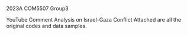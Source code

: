 2023A COM5507 Group3

YouTube Comment Analysis on Israel-Gaza Conflict
Attached are all the original codes and data samples.
